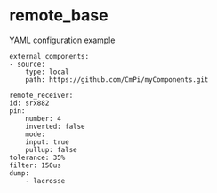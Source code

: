 # remote_base

YAML configuration example

    external_components:
    - source: 
        type: local
        path: https://github.com/CmPi/myComponents.git

    remote_receiver:
    id: srx882
    pin:
        number: 4
        inverted: false
        mode: 
        input: true
        pullup: false
    tolerance: 35%
    filter: 150us
    dump: 
        - lacrosse